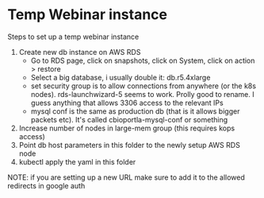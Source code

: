 # Temp Webinar instance

Steps to set up a temp webinar instance

1. Create new db instance on AWS RDS
    - Go to RDS page, click on snapshots, click on System, click on action >
      restore
    - Select a big database, i usually double it: db.r5.4xlarge
    - set security group is to allow connections from anywhere (or the k8s nodes). rds-launchwizard-5 seems to work. Prolly good to rename. I guess anything that allows 3306 access to the relevant IPs
    - mysql conf is the same as production db (that is it allows bigger packets etc). It's called cbioportla-mysql-conf or something
2. Increase number of nodes in large-mem group (this requires kops access)
3. Point db host parameters in this folder to the newly setup AWS RDS node
4. kubectl apply the yaml in this folder


NOTE: if you are setting up a new URL make sure to add it to the allowed redirects in google auth
